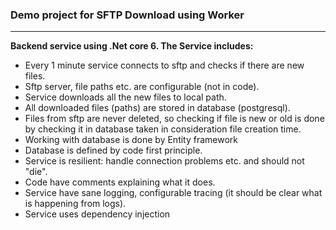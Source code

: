 ### Demo project for SFTP Download using Worker
---

**Backend service using .Net core 6. The Service includes:**
- Every 1 minute service connects to sftp and checks if there are new files.
- Sftp server, file paths etc. are configurable (not in code). 
- Service downloads all the new files to local path.
- All downloaded files (paths) are stored in database (postgresql).
- Files from sftp are never deleted, so checking if file is new or old is done by checking it in database taken in consideration file creation time.
- Working with database is done by Entity framework
- Database is defined by code first principle.
- Service is resilient: handle connection problems etc. and should not "die".
- Code have comments explaining what it does.
- Service have sane logging, configurable tracing (it should be clear what is happening from logs).
- Service uses dependency injection
